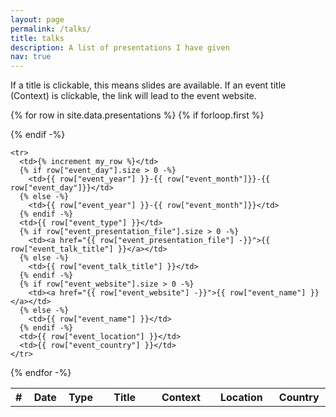 ```yaml
---
layout: page
permalink: /talks/
title: talks
description: A list of presentations I have given
nav: true
---
```


If a title is clickable, this means slides are available. If an event title (Context) is clickable, the link will lead to the event website.

<!--- {% increment my_row %} --->

<table class="table table-sm">
  <colgroup>
    <col span="1" style="width: 25px;">
    <col span="1" style="width: 80px;">
    <col span="1" style="width: 30px;">
    <col span="1" style="width: 200px;">
    <col span="1" style="width: 150px;">
    <col span="1" style="width: 150px;">
    <col span="1" style="width: 100px;">
  </colgroup>

  {% for row in site.data.presentations %}
    {% if forloop.first %}
    <tr>
      <th>#</th>
      <th>Date</th>
      <th>Type</th>
      <th>Title</th>
      <th>Context</th>
      <th>Location</th>
      <th>Country</th>
    </tr>
    {% endif -%}

    <tr>
      <td>{% increment my_row %}</td>
      {% if row["event_day"].size > 0 -%}
        <td>{{ row["event_year"] }}-{{ row["event_month"]}}-{{ row["event_day"]}}</td>
      {% else -%}
        <td>{{ row["event_year"] }}-{{ row["event_month"]}}</td>
      {% endif -%}
      <td>{{ row["event_type"] }}</td>
      {% if row["event_presentation_file"].size > 0 -%}
        <td><a href="{{ row["event_presentation_file"] -}}">{{ row["event_talk_title"] }}</a></td>
      {% else -%}
        <td>{{ row["event_talk_title"] }}</td>
      {% endif -%}
      {% if row["event_website"].size > 0 -%}
        <td><a href="{{ row["event_website"] -}}">{{ row["event_name"] }}</a></td>
      {% else -%}
        <td>{{ row["event_name"] }}</td>
      {% endif -%}
      <td>{{ row["event_location"] }}</td>
      <td>{{ row["event_country"] }}</td>
    </tr>
  {% endfor -%}

</table>
